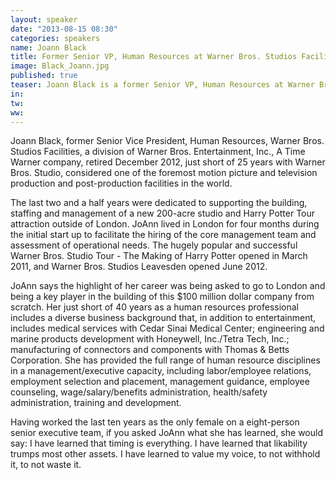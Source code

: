 ```yaml
---
layout: speaker
date: "2013-08-15 08:30"
categories: speakers
name: Joann Black
title: Former Senior VP, Human Resources at Warner Bros. Studios Facilities
image: Black_Joann.jpg
published: true
teaser: Joann Black is a former Senior VP, Human Resources at Warner Bros. Studios Facilities, a division of Warner Bros. Entertainments, Inc.
in:
tw:
ww: 
---
```

Joann Black, former Senior Vice President, Human Resources, Warner Bros. Studios Facilities, a division of Warner Bros. Entertainment, Inc., A Time Warner company, retired December 2012, just short of 25 years with Warner Bros. Studio, considered one of the foremost motion picture and television production and post-production facilities in the world.     

The last two and a half years were dedicated to supporting the building, staffing and management of a new 200-acre studio and Harry Potter Tour attraction outside of London.  JoAnn lived in London for four months during the initial start up to facilitate the hiring of the core management team and assessment of operational needs.  The hugely popular and successful Warner Bros. Studio Tour - The Making of Harry Potter opened in March 2011, and Warner Bros. Studios Leavesden opened June 2012.

JoAnn says the highlight of her career was being asked to go to London and being a key player in the building of this $100 million dollar company from scratch.  Her just short of 40 years as a human resources professional includes a diverse business background that, in addition to entertainment, includes medical services with Cedar Sinai Medical Center; engineering and marine products development with Honeywell, Inc./Tetra Tech, Inc.; manufacturing of connectors and components with Thomas & Betts Corporation.  She has provided the full range of human resource disciplines in a management/executive capacity, including labor/employee relations, employment selection and placement, management guidance, employee counseling, wage/salary/benefits administration, health/safety administration, training and development.

Having worked the last ten years as the only female on a eight-person senior executive team, if you asked JoAnn what she has learned, she would say: I have learned that timing is everything.  I have learned that likability trumps most other assets.  I have learned to value my voice, to not withhold it, to not waste it.  
